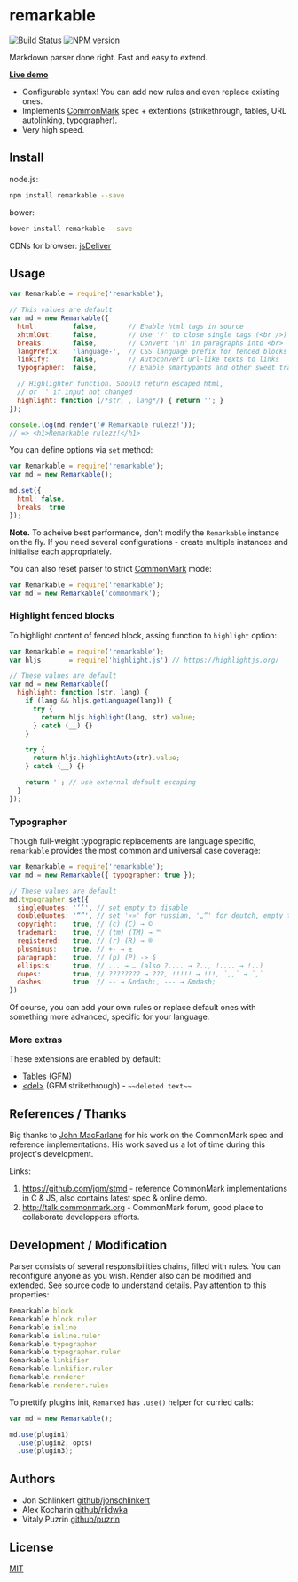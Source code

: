 remarkable
==========

[![Build Status](https://travis-ci.org/jonschlinkert/remarkable.svg?branch=master)](https://travis-ci.org/jonschlinkert/remarkable)
[![NPM version](https://img.shields.io/npm/v/remarkable.svg)](https://www.npmjs.org/package/remarkable)

Markdown parser done right. Fast and easy to extend.

__[Live demo](http://jonschlinkert.github.io/remarkable/demo/)__

- Configurable syntax! You can add new rules and even replace existing ones.
- Implements [CommonMark](http://commonmark.org/) spec + extentions
  (strikethrough, tables, URL autolinking, typographer).
- Very high speed.


## Install

node.js:

```bash
npm install remarkable --save
```

bower:

```bash
bower install remarkable --save
```

CDNs for browser: [jsDeliver](http://www.jsdelivr.com/#!remarkable "jsDelivr CDN")


## Usage

```js
var Remarkable = require('remarkable');

// This values are default
var md = new Remarkable({
  html:         false,        // Enable html tags in source
  xhtmlOut:     false,        // Use '/' to close single tags (<br />)
  breaks:       false,        // Convert '\n' in paragraphs into <br>
  langPrefix:   'language-',  // CSS language prefix for fenced blocks
  linkify:      false,        // Autoconvert url-like texts to links
  typographer:  false,        // Enable smartypants and other sweet transforms

  // Highlighter function. Should return escaped html,
  // or '' if input not changed
  highlight: function (/*str, , lang*/) { return ''; }
});

console.log(md.render('# Remarkable rulezz!'));
// => <h1>Remarkable rulezz!</h1>
```

You can define options via `set` method:

```js
var Remarkable = require('remarkable');
var md = new Remarkable();

md.set({
  html: false,
  breaks: true
});
```

__Note.__ To acheive best performance, don't modify the `Remarkable` instance on
the fly. If you need several configurations - create multiple instances and
initialise each appropriately.

You can also reset parser to strict [CommonMark](http://commonmark.org/) mode:

```js
var Remarkable = require('remarkable');
var md = new Remarkable('commonmark');
```

### Highlight fenced blocks

To highlight content of fenced block, assing function to `highlight` option:

```js
var Remarkable = require('remarkable');
var hljs       = require('highlight.js') // https://highlightjs.org/

// These values are default
var md = new Remarkable({
  highlight: function (str, lang) {
    if (lang && hljs.getLanguage(lang)) {
      try {
        return hljs.highlight(lang, str).value;
      } catch (__) {}
    }

    try {
      return hljs.highlightAuto(str).value;
    } catch (__) {}

    return ''; // use external default escaping
  }
});
```

### Typographer

Though full-weight typograpic replacements are language specific, `remarkable`
provides the most common and universal case coverage:

```js
var Remarkable = require('remarkable');
var md = new Remarkable({ typographer: true });

// These values are default
md.typographer.set({
  singleQuotes: '‘’', // set empty to disable
  doubleQuotes: '“”', // set '«»' for russian, '„“' for deutch, empty to disable
  copyright:    true, // (c) (C) → ©
  trademark:    true, // (tm) (TM) → ™
  registered:   true, // (r) (R) → ®
  plusminus:    true, // +- → ±
  paragraph:    true, // (p) (P) -> §
  ellipsis:     true, // ... → … (also ?.... → ?.., !.... → !..)
  dupes:        true, // ???????? → ???, !!!!! → !!!, `,,` → `,`
  dashes:       true  // -- → &ndash;, --- → &mdash;
})
```

Of course, you can add your own rules or replace default ones with something
more advanced, specific for your language.

### More extras

These extensions are enabled by default:

- [Tables](https://help.github.com/articles/github-flavored-markdown/#tables) (GFM)
- [\<del>](https://help.github.com/articles/github-flavored-markdown/#strikethrough) (GFM strikethrough) - `~~deleted text~~`


## References / Thanks

Big thanks to [John MacFarlane](https://github.com/jgm) for his work on the
CommonMark spec and reference implementations. His work saved us a lot of time
during this project's development.

Links:

1. https://github.com/jgm/stmd - reference CommonMark implementations in C & JS,
   also contains latest spec & online demo.
2. http://talk.commonmark.org - CommonMark forum, good place to collaborate
   developpers efforts.


## Development / Modification

Parser consists of several responsibilities chains, filled with rules. You can
reconfigure anyone as you wish. Render also can be modified and extended. See
source code to understand details. Pay attention to this properties:

```js
Remarkable.block
Remarkable.block.ruler
Remarkable.inline
Remarkable.inline.ruler
Remarkable.typographer
Remarkable.typographer.ruler
Remarkable.linkifier
Remarkable.linkifier.ruler
Remarkable.renderer
Remarkable.renderer.rules
```

To prettify plugins init, `Remarked` has `.use()` helper for curried calls:

```js
var md = new Remarkable();

md.use(plugin1)
  .use(plugin2, opts)
  .use(plugin3);
```

## Authors

- Jon Schlinkert [github/jonschlinkert](https://github.com/jonschlinkert)
- Alex Kocharin [github/rlidwka](https://github.com/rlidwka)
- Vitaly Puzrin [github/puzrin](https://github.com/puzrin)


## License

[MIT](https://github.com/jonschlinkert/remarkable/blob/master/LICENSE)
